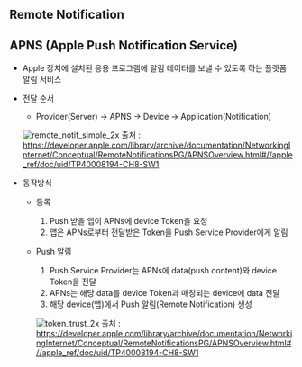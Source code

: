 ## Remote Notification


## APNS (Apple Push Notification Service)
- Apple 장치에 설치된 응용 프로그램에 알림 데이터를 보낼 수 있도록 하는 플랫폼 알림 서비스
- 전달 순서
  - Provider(Server) -> APNS -> Device -> Application(Notification) 
 
   ![remote_notif_simple_2x](https://user-images.githubusercontent.com/46417892/147224243-ceb1133e-7a8a-42e1-89d5-09d1bea55cd3.png)
    출처 : https://developer.apple.com/library/archive/documentation/NetworkingInternet/Conceptual/RemoteNotificationsPG/APNSOverview.html#//apple_ref/doc/uid/TP40008194-CH8-SW1
- 동작방식
  - 등록
    1. Push 받을 앱이 APNs에 device Token을 요청
    2. 앱은 APNs로부터 전달받은 Token을 Push Service Provider에게 알림
  - Push 알림
    1. Push Service Provider는 APNs에 data(push content)와 device Token을 전달
    2. APNs는 해당 data를 device Token과 매칭되는 device에 data 전달
    3. 해당 device(앱)에서 Push 알림(Remote Notification) 생성
    
    ![token_trust_2x](https://user-images.githubusercontent.com/46417892/147226345-f3e80051-7cbf-4ad2-8ffe-c04be7236598.png)
    출처 : https://developer.apple.com/library/archive/documentation/NetworkingInternet/Conceptual/RemoteNotificationsPG/APNSOverview.html#//apple_ref/doc/uid/TP40008194-CH8-SW1
